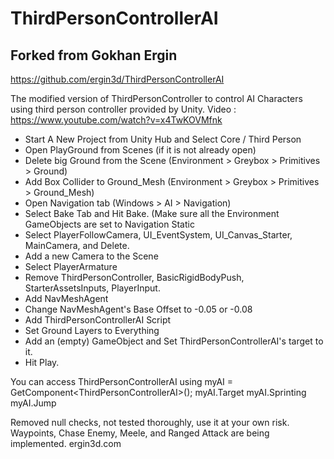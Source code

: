 # ThirdPersonControllerAI

## Forked from Gokhan Ergin
https://github.com/ergin3d/ThirdPersonControllerAI  

The modified version of ThirdPersonController to control AI Characters using third person controller provided by Unity.
Video : https://www.youtube.com/watch?v=x4TwKOVMfnk
- Start A New Project from Unity Hub and Select Core / Third Person
- Open PlayGround from Scenes (if it is not already open)
- Delete big Ground from the Scene (Environment > Greybox > Primitives > Ground)
- Add Box Collider to Ground_Mesh (Environment > Greybox > Primitives > Ground_Mesh)
- Open Navigation tab (Windows > AI > Navigation)
- Select Bake Tab and Hit Bake. (Make sure all the Environment GameObjects are set to Navigation Static
- Select PlayerFollowCamera, UI_EventSystem, UI_Canvas_Starter, MainCamera, and Delete.
- Add a new Camera to the Scene
- Select PlayerArmature
- Remove ThirdPersonController, BasicRigidBodyPush, StarterAssetsInputs, PlayerInput.
- Add NavMeshAgent
- Change NavMeshAgent's Base Offset to -0.05 or -0.08
- Add ThirdPersonControllerAI Script
- Set Ground Layers to Everything
- Add an (empty) GameObject and Set ThirdPersonControllerAI's target to it.
- Hit Play.

You can access ThirdPersonControllerAI using
myAI = GetComponent\<ThirdPersonControllerAI\>();
myAI.Target myAI.Sprinting myAI.Jump

Removed null checks, not tested thoroughly, use it at your own risk.
Waypoints, Chase Enemy, Meele, and Ranged Attack are being implemented.
ergin3d.com
